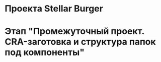 # Проекта Stellar Burger 
# Этап "Промежуточный проект. CRA-заготовка и структура папок под компоненты"

